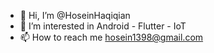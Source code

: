 - 👋 Hi, I’m @HoseinHaqiqian
- 👀 I’m interested in Android - Flutter - IoT 
- 📫 How to reach me hosein1398@gmail.com

<!---
HoseinHaqiqian/HoseinHaqiqian is a ✨ special ✨ repository because its `README.md` (this file) appears on your GitHub profile.
You can click the Preview link to take a look at your changes.
--->

